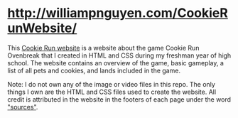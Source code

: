 # http://williampnguyen.com/CookieRunWebsite/

This [Cookie Run website](http://williampnguyen.com/CookieRunWebsite/) is a website about the game Cookie Run Ovenbreak that I created in HTML and CSS during my freshman year of high school. The website contains an overview of the game, basic gameplay, a list of all pets and cookies, and lands included in the game.

Note: I do not own any of the image or video files in this repo. The only things I own are the HTML and CSS files used to create the website. All credit is attributed in the website in the footers of each page under the word ["sources"](https://snickerphudle.github.io/cookierun.github.io/sources.html).
